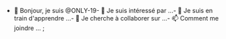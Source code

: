 - 👋 Bonjour, je suis @ONLY-19- 👀 Je suis intéressé par ...- 🌱 Je suis en train d'apprendre ...- 💞️ Je cherche à collaborer sur ...- 📫 Comment me joindre ...<!---ONLY-19/ONLY-19 est un dépôt ✨ spécial ✨ car son `README.md` (ce fichier) apparaît sur votre profil GitHub.Vous pouvez cliquer sur le lien Aperçu pour visualiser vos modifications.---> ;
